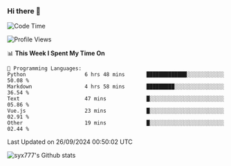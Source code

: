 ### Hi there 👋

<!--
**syx777/syx777** is a ✨ _special_ ✨ repository because its `README.md` (this file) appears on your GitHub profile.

Here are some ideas to get you started:

- 🔭 I’m currently working on ...
- 🌱 I’m currently learning ...
- 👯 I’m looking to collaborate on ...
- 🤔 I’m looking for help with ...
- 💬 Ask me about ...
- 📫 How to reach me: ...
- 😄 Pronouns: ...
- ⚡ Fun fact: ...
-->
<!--START_SECTION:waka-->
![Code Time](http://img.shields.io/badge/Code%20Time-217%20hrs%2034%20mins-blue)

![Profile Views](http://img.shields.io/badge/Profile%20Views-91-blue)

📊 **This Week I Spent My Time On** 

```text
💬 Programming Languages: 
Python                   6 hrs 48 mins       █████████████░░░░░░░░░░░░   50.08 % 
Markdown                 4 hrs 58 mins       █████████░░░░░░░░░░░░░░░░   36.54 % 
Text                     47 mins             █░░░░░░░░░░░░░░░░░░░░░░░░   05.86 % 
Vue.js                   23 mins             █░░░░░░░░░░░░░░░░░░░░░░░░   02.91 % 
Other                    19 mins             █░░░░░░░░░░░░░░░░░░░░░░░░   02.44 % 
```


 Last Updated on 26/09/2024 00:50:02 UTC
<!--END_SECTION:waka-->

![syx777's Github stats](https://github-readme-stats-syx777.vercel.app/api?username=syx777&show_icons=true&count_private=true)
